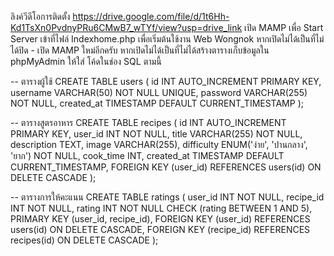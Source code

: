 ลิงค์วีดีโอการติดตั้ง 
https://drive.google.com/file/d/1t6Hh-Kd1TsXn0PvdnyPRu6CMwB7_wTYf/view?usp=drive_link
เปิด MAMP เพื่อ Start Server
เข้าที่ไฟล์ Indexhome.php เพื่อเริ่มต้นใช้งาน Web Wongnok
หากเปิดไม่ได้เป็นที่ไม่ได้ปิด - เปิด MAMP ใหม่อีกครับ
หากเปิดไม่ได้เป็นที่ไม่ได้สร้างตารางเก็บข้อมูลใน phpMyAdmin ให้ใส่ โค้ดในช่อง SQL ตามนี้

-- ตารางผู้ใช้
CREATE TABLE users (
    id INT AUTO_INCREMENT PRIMARY KEY,
    username VARCHAR(50) NOT NULL UNIQUE,
    password VARCHAR(255) NOT NULL,
    created_at TIMESTAMP DEFAULT CURRENT_TIMESTAMP
);

-- ตารางสูตรอาหาร
CREATE TABLE recipes (
    id INT AUTO_INCREMENT PRIMARY KEY,
    user_id INT NOT NULL,
    title VARCHAR(255) NOT NULL,
    description TEXT,
    image VARCHAR(255),
    difficulty ENUM('ง่าย', 'ปานกลาง', 'ยาก') NOT NULL,
    cook_time INT,
    created_at TIMESTAMP DEFAULT CURRENT_TIMESTAMP,
    FOREIGN KEY (user_id) REFERENCES users(id) ON DELETE CASCADE
);

-- ตารางการให้คะแนน
CREATE TABLE ratings (
    user_id INT NOT NULL,
    recipe_id INT NOT NULL,
    rating INT NOT NULL CHECK (rating BETWEEN 1 AND 5),
    PRIMARY KEY (user_id, recipe_id),
    FOREIGN KEY (user_id) REFERENCES users(id) ON DELETE CASCADE,
    FOREIGN KEY (recipe_id) REFERENCES recipes(id) ON DELETE CASCADE
);

